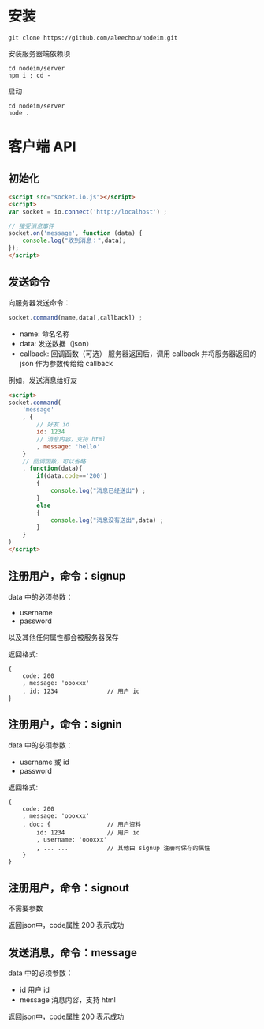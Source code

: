 
# 安装

```
git clone https://github.com/aleechou/nodeim.git
```

安装服务器端依赖项
```
cd nodeim/server
npm i ; cd -
```

启动
```
cd nodeim/server
node .
```


# 客户端 API

## 初始化

```html
<script src="socket.io.js"></script>
<script>
var socket = io.connect('http://localhost') ;

// 接受消息事件
socket.on('message', function (data) {
	console.log("收到消息：",data);
});
</script>
```

## 发送命令

向服务器发送命令：

```javascript
socket.command(name,data[,callback]) ;
```
* name: 命名名称
* data: 发送数据（json）
* callback: 回调函数（可选）
	服务器返回后，调用 callback 并将服务器返回的 json 作为参数传给给 callback


例如，发送消息给好友

```html
<script>
socket.command(
	'message'
	, {
		// 好友 id
		id: 1234
		// 消息内容，支持 html
		, message: 'hello'
	}
	// 回调函数，可以省略
	, function(data){				
		if(data.code=='200')
		{
			console.log("消息已经送出") ;
		}
		else
		{
			console.log("消息没有送出",data) ;
		}
	}
)
</script>
```

## 注册用户，命令：signup

data 中的必须参数：

* username
* password

以及其他任何属性都会被服务器保存

返回格式:
```
{
	code: 200
	, message: 'oooxxx'
	, id: 1234				// 用户 id	
}
```


## 注册用户，命令：signin

data 中的必须参数：

* username 或 id
* password

返回格式:
```
{
	code: 200
	, message: 'oooxxx'
	, doc: {				// 用户资料
		id: 1234			// 用户 id
		, username: 'oooxxx'
		, ... ...			// 其他由 signup 注册时保存的属性
	}
}
```

## 注册用户，命令：signout

不需要参数

返回json中，code属性 200 表示成功


## 发送消息，命令：message

data 中的必须参数：

* id  用户 id
* message 消息内容，支持 html

返回json中，code属性 200 表示成功


